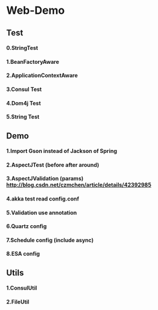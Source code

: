 # Web-Demo
## Test
#### 0.StringTest
#### 1.BeanFactoryAware
#### 2.ApplicationContextAware
#### 3.Consul Test
#### 4.Dom4j Test
#### 5.String<Object> Test

## Demo 
#### 1.Import Gson instead of Jackson of Spring
#### 2.AspectJTest (before after around)
#### 3.AspectJValidation (params) http://blog.csdn.net/czmchen/article/details/42392985
#### 4.akka test read config.conf
#### 5.Validation use annotation
#### 6.Quartz config
#### 7.Schedule config (include async)
#### 8.ESA config

## Utils
#### 1.ConsulUtil
#### 2.FileUtil